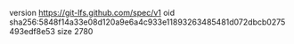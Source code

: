 version https://git-lfs.github.com/spec/v1
oid sha256:5848f14a33e08d120a9e6a4c933e11893263485481d072dbcb0275493edf8e53
size 2780
